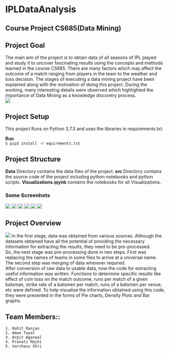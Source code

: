 # IPLDataAnalysis
## Course Project CS685(Data Mining)

## Project Goal

The main aim of the project is to obtain data of all seasons of IPL played and study it to uncover fascinating results using the concepts and methods learned in the course CS685. There are many factors which may affect the outcome of a match ranging from players in the team to the weather and toss decision. The stages of executing a data mining project have been explained along with the motivation of doing this project. During the working, many interesting details were observed which highlighted the importance of Data Mining as a knowledge discovery process.
<br>
![](img/pngs/ipl_data_mining.png)

## Project Setup
This project Runs on Python 3.7.3 and uses the libraries in requirements.txt.

**Run** <br>
`$ pip3 install -r equirements.txt`

## Project Structure
**Data** Directory contains the data files of the project.
**src** Directory contains the source code of the project including python notebooks and python scripts.
**Visualizations.ipynb** contains the notebooks for all Visualizations.

### Some Screenhots

![](img/pngs/best_dth_bowlers.png)
![](img/pngs/toss_win_to_win_count.png)
![](img/pngs/top_umpires.png)
![](img/pngs/batsman_clustering.png)
![](img/pngs/bowler_clustering.png)
![](img/pngs/batsman_clustering_price.png)
## Project Overview
![](img/pngs/ipl_data_mining_overview.png)
In the first stage, data was obtained from various sources. Although the datasets obtained have all the potential of providing the necessary information for extracting the results, they need to be pre-processed.
<br>
So, the next stage was pre-processing done in two steps. First was replacing the names of teams in some files to arrive at a universal name. The second step was merging of data wherever required.
<br>
After conversion of raw data to usable data, now the code for extracting useful information was written. Functions to determine specific results like effect of coin toss on the match outcome, runs per match of a given batsman, strike rate of a batsmen per match, runs of a batsmen per venue, etc were defined. To help visualise the information obtained using this code, they were presented in the forms of Pie charts, Density Plots and Bar graphs.
<br>


## Team Members::
```
1. Rohit Ranjan
2. Aman Tayal
3. Arpit Agarwal
4. Pranati Majhi
5. Varchasv Shri
```



